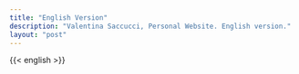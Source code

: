 ```yaml
---
title: "English Version"
description: "Valentina Saccucci, Personal Website. English version."
layout: "post"
---
```


{{< english >}}